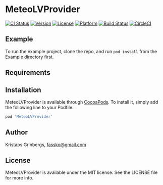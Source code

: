 # MeteoLVProvider

[![CI Status](http://img.shields.io/travis/fassko/MeteoLVProvider.svg?style=flat)](https://travis-ci.org/fassko/MeteoLVProvider)
[![Version](https://img.shields.io/cocoapods/v/MeteoLVProvider.svg?style=flat)](http://cocoapods.org/pods/MeteoLVProvider)
[![License](https://img.shields.io/cocoapods/l/MeteoLVProvider.svg?style=flat)](http://cocoapods.org/pods/MeteoLVProvider)
[![Platform](https://img.shields.io/cocoapods/p/MeteoLVProvider.svg?style=flat)](http://cocoapods.org/pods/MeteoLVProvider)
[![Build Status](https://travis-ci.org/fassko/MeteoLVProvider.svg?branch=master)](https://travis-ci.org/fassko/MeteoLVProvider)
[![CircleCI](https://circleci.com/gh/fassko/MeteoLVProvider.svg?style=svg)](https://circleci.com/gh/fassko/MeteoLVProvider)

## Example

To run the example project, clone the repo, and run `pod install` from the Example directory first.

## Requirements

## Installation

MeteoLVProvider is available through [CocoaPods](http://cocoapods.org). To install
it, simply add the following line to your Podfile:

```ruby
pod 'MeteoLVProvider'
```

## Author

Kristaps Grinbergs, fassko@gmail.com

## License

MeteoLVProvider is available under the MIT license. See the LICENSE file for more info.
